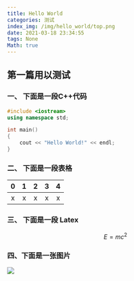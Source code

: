 ```yaml
---
title: Hello World
categories: 测试
index_img: /img/hello_world/top.png
date: 2021-03-18 23:34:55
tags: None
Math: true
---
```


## 第一篇用以测试

### 一、 下面是一段C++代码
```cpp
#include <iostream>
using namespace std;

int main()
{
    cout << "Hello World!" << endl;
}
```

### 二、 下面是一段表格

| 0 | 1 | 2 | 3 | 4 |
| :---: | :---: | :---: | :---: | :---: |
| x | x | x | x | x |

### 三、 下面是一段 Latex


$$E= mc^2$$


### 四、下面是一张图片

![](https://encrypted-tbn0.gstatic.com/images?q=tbn%3AANd9GcRP-ciAYVH8UlH3ZaZC3NkN3ow9CrG36O5crg&usqp=CAU)